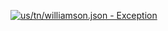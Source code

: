 [![us/tn/williamson.json - Exception](https://img.shields.io/badge/us/tn/williamson.json-Exception-red)](https://github.com/openaddresses/openaddresses/tree/master/sources/us/tn/williamson.json)